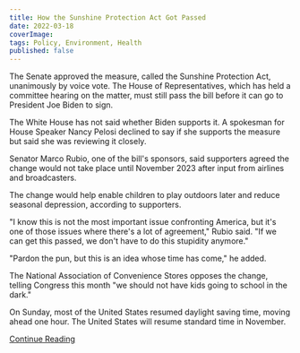 ```yaml
---
title: How the Sunshine Protection Act Got Passed
date: 2022-03-18
coverImage:
tags: Policy, Environment, Health
published: false
---
```


The Senate approved the measure, called the Sunshine Protection Act, unanimously by voice vote. The House of Representatives, which has held a committee hearing on the matter, must still pass the bill before it can go to President Joe Biden to sign.

The White House has not said whether Biden supports it. A spokesman for House Speaker Nancy Pelosi declined to say if she supports the measure but said she was reviewing it closely.

Senator Marco Rubio, one of the bill's sponsors, said supporters agreed the change would not take place until November 2023 after input from airlines and broadcasters.

The change would help enable children to play outdoors later and reduce seasonal depression, according to supporters.

"I know this is not the most important issue confronting America, but it's one of those issues where there's a lot of agreement," Rubio said. "If we can get this passed, we don't have to do this stupidity anymore."

"Pardon the pun, but this is an idea whose time has come," he added.

The National Association of Convenience Stores opposes the change, telling Congress this month "we should not have kids going to school in the dark."

On Sunday, most of the United States resumed daylight saving time, moving ahead one hour. The United States will resume standard time in November.

[Continue Reading](https://www.reuters.com/world/us/us-senate-approves-bill-that-would-make-daylight-savings-time-permanent-2023-2022-03-15/)
